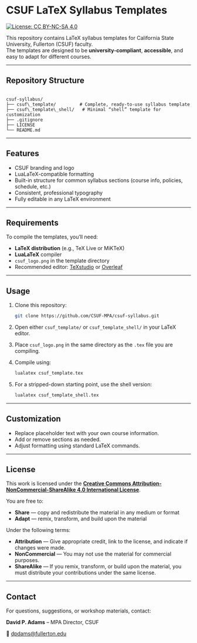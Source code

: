 # CSUF LaTeX Syllabus Templates

[![License: CC BY-NC-SA 4.0](https://img.shields.io/badge/License-CC%20BY--NC--SA%204.0-lightgrey.svg)](https://creativecommons.org/licenses/by-nc-sa/4.0/)

This repository contains LaTeX syllabus templates for California State University, Fullerton (CSUF) faculty.  
The templates are designed to be **university-compliant**, **accessible**, and easy to adapt for different courses.

---

## Repository Structure

```

csuf-syllabus/
├── csuf\_template/         # Complete, ready-to-use syllabus template
├── csuf\_template\_shell/   # Minimal “shell” template for customization
├── .gitignore
├── LICENSE
└── README.md

```

---

## Features

- CSUF branding and logo
- LuaLaTeX-compatible formatting
- Built-in structure for common syllabus sections (course info, policies, schedule, etc.)
- Consistent, professional typography
- Fully editable in any LaTeX environment

---

## Requirements

To compile the templates, you’ll need:

- **LaTeX distribution** (e.g., TeX Live or MiKTeX)
- **LuaLaTeX** compiler
- `csuf_logo.png` in the template directory
- Recommended editor: [TeXstudio](https://www.texstudio.org/) or [Overleaf](https://www.overleaf.com/)

---

## Usage

1. Clone this repository:
   ```bash
   git clone https://github.com/CSUF-MPA/csuf-syllabus.git
    ```

2. Open either `csuf_template/` or `csuf_template_shell/` in your LaTeX editor.
3. Place `csuf_logo.png` in the same directory as the `.tex` file you are compiling.
4. Compile using:

   ```bash
   lualatex csuf_template.tex
   ```
5. For a stripped-down starting point, use the shell version:

   ```bash
   lualatex csuf_template_shell.tex
   ```

---

## Customization

* Replace placeholder text with your own course information.
* Add or remove sections as needed.
* Adjust formatting using standard LaTeX commands.

---

## License

This work is licensed under the
**[Creative Commons Attribution-NonCommercial-ShareAlike 4.0 International License](LICENSE)**.

You are free to:

* **Share** — copy and redistribute the material in any medium or format
* **Adapt** — remix, transform, and build upon the material

Under the following terms:

* **Attribution** — Give appropriate credit, link to the license, and indicate if changes were made.
* **NonCommercial** — You may not use the material for commercial purposes.
* **ShareAlike** — If you remix, transform, or build upon the material, you must distribute your contributions under the same license.

---

## Contact

For questions, suggestions, or workshop materials, contact:

**David P. Adams** – MPA Director, CSUF

📧 [dpdams@fullerton.edu](mailto:dpadams@fullerton.edu)

